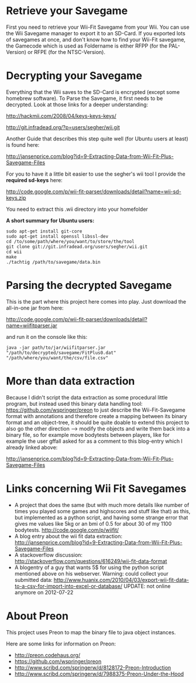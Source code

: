 # Retrieve your Savegame #

First you need to retrieve your Wii-Fit Savegame from your Wii. You can use the Wii Savegame manager to export it to an SD-Card. If you exported lots of savegames at once, and don't know how to find your Wii-Fit savegame, the Gamecode which is used as Foldername is either RFPP (for the PAL-Version) or RFPE (for the NTSC-Version).

# Decrypting your Savegame #

Everything that the Wii saves to the SD-Card is encrypted (except some homebrew software). To Parse the Savegame, it first needs to be decrypted.
Look at those links for a deeper understanding:

http://hackmii.com/2008/04/keys-keys-keys/

http://git.infradead.org/?p=users/segher/wii.git


Another Guide that describes this step quite well (for Ubuntu users at least) is found here:

http://jansenprice.com/blog?id=9-Extracting-Data-from-Wii-Fit-Plus-Savegame-Files

For you to have it a little bit easier to use the segher's wii tool I provide the **required sd-keys** here:

http://code.google.com/p/wii-fit-parser/downloads/detail?name=wii-sd-keys.zip

You need to extract this .wii directory into your homefolder


**A short summary for Ubuntu users:**
```
sudo apt-get install git-core
sudo apt-get install openssl libssl-dev
cd /to/some/path/where/you/want/to/store/the/tool
git clone git://git.infradead.org/users/segher/wii.git
cd wii
make
./tachtig /path/to/savegame/data.bin
```

# Parsing the decrypted Savegame #

This is the part where this project here comes into play. Just download the all-in-one jar from here:

http://code.google.com/p/wii-fit-parser/downloads/detail?name=wiifitparser.jar

and run it on the console like this:

```
java -jar path/to/jar/wiifitparser.jar "/path/to/decrypted/savegame/FitPlus0.dat" "/path/where/you/want/the/csv/file.csv"
```


# More than data extraction #

Because I didn't script the data extraction as some procedural little program, but instead used this binary data handling tool: https://github.com/wspringer/preon to just describe the Wii-Fit-Savegame format with annotations and therefore create a mapping between its binary format and an object-tree, it should be quite doable to extend this project to also go the other direction --> modify the objects and write them back into a binary file, so for example move bodytests between players, like for example the user gffall asked for as a comment to this blog-entry which I already linked above:

http://jansenprice.com/blog?id=9-Extracting-Data-from-Wii-Fit-Plus-Savegame-Files

# Links concerning Wii Fit Savegames #

  * A project that does the same (but with much more details like number of times you played some games and highscores and stuff like that) as this, but implemented as a python script, and having some strange error that gives me values like 5kg or an bmi of 0.5 for about 30 of my 1100 bodytests. http://code.google.com/p/wiifit/
  * A blog entry about the wii fit data extraction: http://jansenprice.com/blog?id=9-Extracting-Data-from-Wii-Fit-Plus-Savegame-Files
  * A stackoverflow discussion: http://stackoverflow.com/questions/616249/wii-fit-data-format
  * A blogentry of a guy that wants 5$ for using the python script mentioned above on his webserver. Warning: could collect your submitted data: http://www.huanix.com/2010/04/03/export-wii-fit-data-to-a-csv-for-import-into-excel-or-database/ UPDATE: not online anymore on 2012-07-22

# About Preon #

This project uses Preon to map the binary file to java object instances.

Here are some links for information on Preon:

  * http://preon.codehaus.org/
  * https://github.com/wspringer/preon
  * http://www.scribd.com/springerw/d/8128172-Preon-Introduction
  * http://www.scribd.com/springerw/d/7988375-Preon-Under-the-Hood